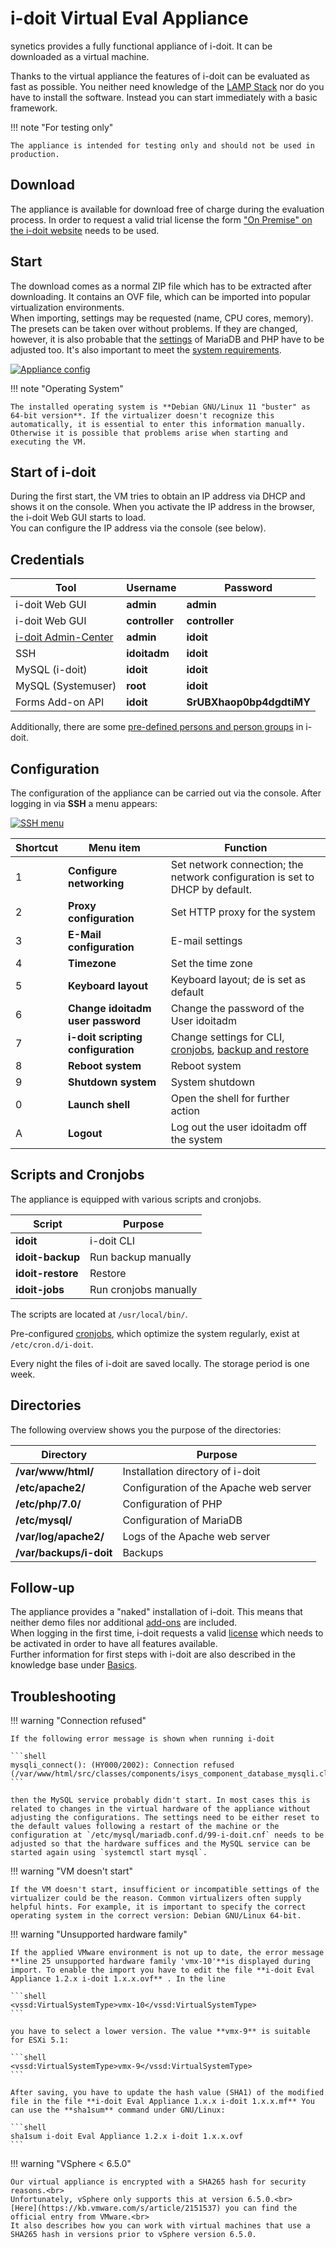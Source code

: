 # i-doit Virtual Eval Appliance

synetics provides a fully functional appliance of i-doit. It can be downloaded as a virtual machine.

Thanks to the virtual appliance the features of i-doit can be evaluated as fast as possible. You neither need knowledge of the [LAMP Stack](../system-requirements.md) nor do you have to install the software. Instead you can start immediately with a basic framework.

!!! note "For testing only"

    The appliance is intended for testing only and should not be used in production.

## Download

The appliance is available for download free of charge during the evaluation process. In order to request a valid trial license the form ["On Premise" on the i-doit website](https://www.i-doit.com/en/30-days-trial/) needs to be used.

## Start

The download comes as a normal ZIP file which has to be extracted after downloading. It contains an OVF file, which can be imported into popular virtualization environments.<br>
When importing, settings may be requested (name, CPU cores, memory). The presets can be taken over without problems. If they are changed, however, it is also probable that the [settings](../manual-installation/system-settings.md) of MariaDB and PHP have to be adjusted too. It's also important to meet the [system requirements](../system-requirements.md).

[![Appliance config](../../assets/images/en/installation/manual-installation/virtual-appliance/1-va.png)](../../assets/images/en/installation/manual-installation/virtual-appliance/1-va.png)

!!! note "Operating System"

    The installed operating system is **Debian GNU/Linux 11 "buster" as 64-bit version**. If the virtualizer doesn't recognize this automatically, it is essential to enter this information manually. Otherwise it is possible that problems arise when starting and executing the VM.

## Start of i-doit

During the first start, the VM tries to obtain an IP address via DHCP and shows it on the console. When you activate the IP address in the browser, the i-doit Web GUI starts to load.<br>
You can configure the IP address via the console (see below).

## Credentials

| Tool                                                               | Username       | Password                 |
| ------------------------------------------------------------------ | -------------- | ------------------------ |
| i-doit Web GUI                                                     | **admin**      | **admin**                |
| i-doit Web GUI                                                     | **controller** | **controller**           |
| [i-doit Admin-Center](../../system-administration/admin-center.md) | **admin**      | **idoit**                |
| SSH                                                                | **idoitadm**   | **idoit**                |
| MySQL (i-doit)                                                     | **idoit**      | **idoit**                |
| MySQL (Systemuser)                                                 | **root**       | **idoit**                |
| Forms Add-on API                                                   | **idoit**      | **SrUBXhaop0bp4dgdtiMY** |

Additionally, there are some [pre-defined persons and person groups](../../basics/initial-login.md) in i-doit.

## Configuration

The configuration of the appliance can be carried out via the console. After logging in via **SSH** a menu appears:

[![SSH menu](../../assets/images/en/installation/manual-installation/virtual-appliance/2-va.png)](../../assets/images/en/installation/manual-installation/virtual-appliance/2-va.png)

| Shortcut | Menu item                          | Function                                                                                                                                                                  |
| -------- | ---------------------------------- | ------------------------------------------------------------------------------------------------------------------------------------------------------------------------- |
| 1        | **Configure networking**           | Set network connection; the network configuration is set to DHCP by default.                                                                                              |
| 2        | **Proxy configuration**            | Set HTTP proxy for the system                                                                                                                                             |
| 3        | **E-Mail configuration**           | E-mail settings                                                                                                                                                           |
| 4        | **Timezone**                       | Set the time zone                                                                                                                                                         |
| 5        | **Keyboard layout**                | Keyboard layout; de is set as default                                                                                                                                     |
| 6        | **Change idoitadm user password**  | Change the password of the User idoitadm                                                                                                                                  |
| 7        | **i-doit scripting configuration** | Change settings for CLI, [cronjobs](../../maintenance-and-operation/cronjob-setup.md), [backup and restore](../../maintenance-and-operation/backup-and-recovery/index.md) |
| 8        | **Reboot system**                  | Reboot system                                                                                                                                                             |
| 9        | **Shutdown system**                | System shutdown                                                                                                                                                           |
| 0        | **Launch shell**                   | Open the shell for further action                                                                                                                                         |
| A        | **Logout**                         | Log out the user idoitadm off the system                                                                                                                                  |

## Scripts and Cronjobs

The appliance is equipped with various scripts and cronjobs.

| Script            | Purpose               |
| ----------------- | --------------------- |
| **idoit**         | i-doit CLI            |
| **idoit-backup**  | Run backup manually   |
| **idoit-restore** | Restore               |
| **idoit-jobs**    | Run cronjobs manually |

The scripts are located at `/usr/local/bin/`.

Pre-configured [cronjobs](../../automation-and-integration/cli/index.md), which optimize the system regularly, exist at `/etc/cron.d/i-doit`.

Every night the files of i-doit are saved locally. The storage period is one week.

## Directories

The following overview shows you the purpose of the directories:

| Directory               | Purpose                                |
| ----------------------- | -------------------------------------- |
| **/var/www/html/**      | Installation directory of i-doit       |
| **/etc/apache2/**       | Configuration of the Apache web server |
| **/etc/php/7.0/**       | Configuration of PHP                   |
| **/etc/mysql/**         | Configuration of MariaDB               |
| **/var/log/apache2/**   | Logs of the Apache web server          |
| **/var/backups/i-doit** | Backups                                |

## Follow-up

The appliance provides a "naked" installation of i-doit. This means that neither demo files nor additional [add-ons](../../i-doit-add-ons/index.md) are included.<br>
When logging in the first time, i-doit requests a valid [license](../../maintenance-and-operation/licensing.md) which needs to be activated in order to have all features available.<br>
Further information for first steps with i-doit are also described in the knowledge base under [Basics](../../basics/index.md).

## Troubleshooting

!!! warning "Connection refused"

    If the following error message is shown when running i-doit

    ```shell
    mysqli_connect(): (HY000/2002): Connection refused (/var/www/html/src/classes/components/isys_component_database_mysqli.class.php:16)
    ```

    then the MySQL service probably didn't start. In most cases this is related to changes in the virtual hardware of the appliance without adjusting the configurations. The settings need to be either reset to the default values following a restart of the machine or the configuration at `/etc/mysql/mariadb.conf.d/99-i-doit.cnf` needs to be adjusted so that the hardware suffices and the MySQL service can be started again using `systemctl start mysql`.

!!! warning "VM doesn't start"

    If the VM doesn't start, insufficient or incompatible settings of the virtualizer could be the reason. Common virtualizers often supply helpful hints. For example, it is important to specify the correct operating system in the correct version: Debian GNU/Linux 64-bit.

!!! warning  "Unsupported hardware family"

    If the applied VMware environment is not up to date, the error message **line 25 unsupported hardware family 'vmx-10'**is displayed during import. To enable the import you have to edit the file **i-doit Eval Appliance 1.2.x i-doit 1.x.x.ovf** . In the line

    ```shell
    <vssd:VirtualSystemType>vmx-10</vssd:VirtualSystemType>
    ```

    you have to select a lower version. The value **vmx-9** is suitable for ESXi 5.1:

    ```shell
    <vssd:VirtualSystemType>vmx-9</vssd:VirtualSystemType>
    ```

    After saving, you have to update the hash value (SHA1) of the modified file in the file **i-doit Eval Appliance 1.x.x i-doit 1.x.x.mf** You can use the **sha1sum** command under GNU/Linux:

    ```shell
    sha1sum i-doit Eval Appliance 1.2.x i-doit 1.x.x.ovf
    ```

!!! warning  "VSphere < 6.5.0"

    Our virtual appliance is encrypted with a SHA265 hash for security reasons.<br>
    Unfortunately, vSphere only supports this at version 6.5.0.<br>
    [Here](https://kb.vmware.com/s/article/2151537) you can find the official entry from VMware.<br>
    It also describes how you can work with virtual machines that use a SHA265 hash in versions prior to vSphere version 6.5.0.
